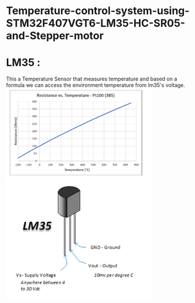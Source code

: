 # Temperature-control-system-using-STM32F407VGT6-LM35-HC-SR05-and-Stepper-motor
 
# LM35 : 
This a Temperature Sensor that measures temperature and based on a formula we can access the environment temperature from lm35's voltage.
<img src="Pic/lm351.png" width="400" class="center" />
<img src="Pic/lm352.png" width="400" class="center" />
